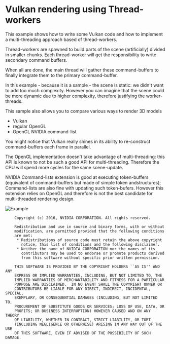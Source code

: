 # Vulkan rendering using Thread-workers

This example shows how to write some Vulkan code and how to implement a multi-threading approach based of thread-workers.

Thread-workers are spawned to build parts of the scene (artificially) divided in smaller chunks.
Each thread-worker will get the responsibility to write secondary command buffers.

When all are done, the main thread will gather these command-buffers to finally integrate them to the primary command-buffer.

In this example - because it is a sample - the scene is static: we didn't want to add too much complexity. However you can imagine that the scene could be more dynamic due to higher complexity, therefore justifying the worker-threads.

This sample also allows you to compare various ways to render 3D models

* Vulkan
* regular OpenGL
* OpenGL NVIDIA command-list

You might notice that Vulkan really shines in its ability to re-construct command-buffers each frame in parallel.

The OpenGL implementation doesn't take advantage of multi-threading: this API is known to not be such a good API for multi-threading. Therefore the CPU will spend more cycles for the same scene-update.

NVIDIA Command-lists extension is good at executing token-buffers (equivalent of command-buffers but made of simple token andstructures); Command-lists are also fine with updating such token-bufers. However this extension relies on OpenGL and therefore is not the best candidate for multi-threaded rendering design.

![Example](https://github.com/nvpro-samples/gl_vk_bk3dthreaded/blob/master/doc/sample.jpg)

````
    Copyright (c) 2016, NVIDIA CORPORATION. All rights reserved.

    Redistribution and use in source and binary forms, with or without
    modification, are permitted provided that the following conditions
    are met:
     * Redistributions of source code must retain the above copyright
       notice, this list of conditions and the following disclaimer.
     * Neither the name of NVIDIA CORPORATION nor the names of its
       contributors may be used to endorse or promote products derived
       from this software without specific prior written permission.

    THIS SOFTWARE IS PROVIDED BY THE COPYRIGHT HOLDERS ``AS IS'' AND ANY
    EXPRESS OR IMPLIED WARRANTIES, INCLUDING, BUT NOT LIMITED TO, THE
    IMPLIED WARRANTIES OF MERCHANTABILITY AND FITNESS FOR A PARTICULAR
    PURPOSE ARE DISCLAIMED.  IN NO EVENT SHALL THE COPYRIGHT OWNER OR
    CONTRIBUTORS BE LIABLE FOR ANY DIRECT, INDIRECT, INCIDENTAL, SPECIAL,
    EXEMPLARY, OR CONSEQUENTIAL DAMAGES (INCLUDING, BUT NOT LIMITED TO,
    PROCUREMENT OF SUBSTITUTE GOODS OR SERVICES; LOSS OF USE, DATA, OR
    PROFITS; OR BUSINESS INTERRUPTION) HOWEVER CAUSED AND ON ANY THEORY
    OF LIABILITY, WHETHER IN CONTRACT, STRICT LIABILITY, OR TORT
    (INCLUDING NEGLIGENCE OR OTHERWISE) ARISING IN ANY WAY OUT OF THE USE
    OF THIS SOFTWARE, EVEN IF ADVISED OF THE POSSIBILITY OF SUCH DAMAGE.

````

